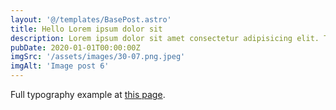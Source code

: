 ```yaml
---
layout: '@/templates/BasePost.astro'
title: Hello Lorem ipsum dolor sit
description: Lorem ipsum dolor sit amet consectetur adipisicing elit. Tenetur vero esse non molestias eos excepturi.
pubDate: 2020-01-01T00:00:00Z
imgSrc: '/assets/images/30-07.png.jpeg'
imgAlt: 'Image post 6'
---
```


Full typography example at [this page](./sixth-post).
